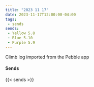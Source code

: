 ```yaml
---
title: "2023 11 17"
date: 2023-11-17T12:00:00-04:00
tags:
 - sends
sends:
 - Yellow 5.8
 - Blue 5.10
 - Purple 5.9
---
```


Climb log imported from the Pebble app<!--more-->

#### Sends

{{< sends >}}

